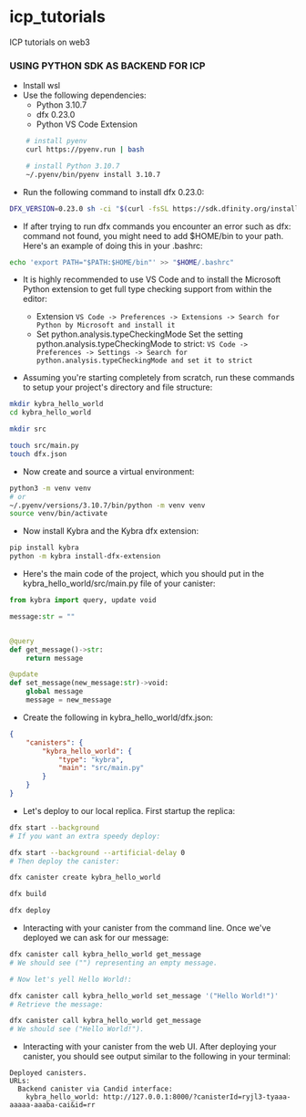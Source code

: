 # icp_tutorials
ICP tutorials on web3

### USING PYTHON SDK AS BACKEND FOR ICP
- Install wsl
- Use the following  dependencies:
    - Python 3.10.7
    - dfx 0.23.0
    - Python VS Code Extension
```sh
    # install pyenv
    curl https://pyenv.run | bash

    # install Python 3.10.7
    ~/.pyenv/bin/pyenv install 3.10.7
```

- Run the following command to install dfx 0.23.0: 
```sh
DFX_VERSION=0.23.0 sh -ci "$(curl -fsSL https://sdk.dfinity.org/install.sh)"
```

- If after trying to run dfx commands you encounter an error such as dfx: command not found, you might need to add $HOME/bin to your path. Here's an example of doing this in your .bashrc:
```sh
echo 'export PATH="$PATH:$HOME/bin"' >> "$HOME/.bashrc"
```

- It is highly recommended to use VS Code and to install the Microsoft Python extension to get full type checking support from within the editor:
    - Extension `VS Code -> Preferences -> Extensions -> Search for Python by Microsoft and install it`
    - Set python.analysis.typeCheckingMode Set the setting python.analysis.typeCheckingMode to strict:
        `VS Code -> Preferences -> Settings -> Search for python.analysis.typeCheckingMode and set it to strict`

- Assuming you're starting completely from scratch, run these commands to setup your project's directory and file structure:
```sh
mkdir kybra_hello_world
cd kybra_hello_world

mkdir src

touch src/main.py
touch dfx.json

```
- Now create and source a virtual environment:
```sh
python3 -m venv venv
# or
~/.pyenv/versions/3.10.7/bin/python -m venv venv
source venv/bin/activate

```
- Now install Kybra and the Kybra dfx extension:
```sh
pip install kybra
python -m kybra install-dfx-extension
```

- Here's the main code of the project, which you should put in the kybra_hello_world/src/main.py file of your canister:
```py
from kybra import query, update void

message:str = ""


@query
def get_message()->str:
    return message

@update
def set_message(new_message:str)->void:
    global message
    message = new_message
```

- Create the following in kybra_hello_world/dfx.json:
```json
{
    "canisters": {
        "kybra_hello_world": {
            "type": "kybra",
            "main": "src/main.py"
        }
    }
}

```

- Let's deploy to our local replica. First startup the replica:
```sh
dfx start --background
# If you want an extra speedy deploy:

dfx start --background --artificial-delay 0
# Then deploy the canister:

dfx canister create kybra_hello_world

dfx build

dfx deploy
```
- Interacting with your canister from the command line. Once we've deployed we can ask for our message:
```sh
dfx canister call kybra_hello_world get_message
# We should see ("") representing an empty message.

# Now let's yell Hello World!:

dfx canister call kybra_hello_world set_message '("Hello World!")'
# Retrieve the message:

dfx canister call kybra_hello_world get_message
# We should see ("Hello World!").
```

- Interacting with your canister from the web UI. After deploying your canister, you should see output similar to the following in your terminal:
```
Deployed canisters.
URLs:
  Backend canister via Candid interface:
    kybra_hello_world: http://127.0.0.1:8000/?canisterId=ryjl3-tyaaa-aaaaa-aaaba-cai&id=rr
```